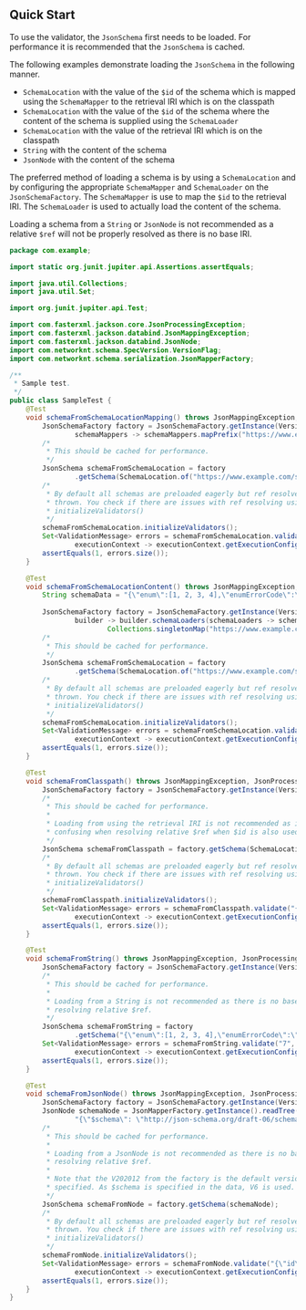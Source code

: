 ## Quick Start

To use the validator, the `JsonSchema` first needs to be loaded. For performance it is recommended that the `JsonSchema` is cached.

The following examples demonstrate loading the `JsonSchema` in the following manner.
* `SchemaLocation` with the value of the `$id` of the schema which is mapped using the `SchemaMapper` to the retrieval IRI which is on the classpath
* `SchemaLocation` with the value of the `$id` of the schema where the content of the schema is supplied using the `SchemaLoader`
* `SchemaLocation` with the value of the retrieval IRI which is on the classpath
* `String` with the content of the schema
* `JsonNode` with the content of the schema

The preferred method of loading a schema is by using a `SchemaLocation` and by configuring the appropriate `SchemaMapper` and `SchemaLoader` on the `JsonSchemaFactory`. The `SchemaMapper` is use to map the `$id` to the retrieval IRI. The `SchemaLoader` is used to actually load the content of the schema.

Loading a schema from a `String` or `JsonNode` is not recommended as a relative `$ref` will not be properly resolved as there is no base IRI.

```java
package com.example;

import static org.junit.jupiter.api.Assertions.assertEquals;

import java.util.Collections;
import java.util.Set;

import org.junit.jupiter.api.Test;

import com.fasterxml.jackson.core.JsonProcessingException;
import com.fasterxml.jackson.databind.JsonMappingException;
import com.fasterxml.jackson.databind.JsonNode;
import com.networknt.schema.SpecVersion.VersionFlag;
import com.networknt.schema.serialization.JsonMapperFactory;

/**
 * Sample test.
 */
public class SampleTest {
    @Test
    void schemaFromSchemaLocationMapping() throws JsonMappingException, JsonProcessingException {
        JsonSchemaFactory factory = JsonSchemaFactory.getInstance(VersionFlag.V202012, builder -> builder.schemaMappers(
                schemaMappers -> schemaMappers.mapPrefix("https://www.example.com/schema", "classpath:schema")));
        /*
         * This should be cached for performance.
         */
        JsonSchema schemaFromSchemaLocation = factory
                .getSchema(SchemaLocation.of("https://www.example.com/schema/example-ref.json"));
        /*
         * By default all schemas are preloaded eagerly but ref resolve failures are not
         * thrown. You check if there are issues with ref resolving using
         * initializeValidators()
         */
        schemaFromSchemaLocation.initializeValidators();
        Set<ValidationMessage> errors = schemaFromSchemaLocation.validate("{\"id\": \"2\"}", InputFormat.JSON,
                executionContext -> executionContext.getExecutionConfig().setFormatAssertionsEnabled(true));
        assertEquals(1, errors.size());
    }

    @Test
    void schemaFromSchemaLocationContent() throws JsonMappingException, JsonProcessingException {
        String schemaData = "{\"enum\":[1, 2, 3, 4],\"enumErrorCode\":\"Not in the list\"}";
        
        JsonSchemaFactory factory = JsonSchemaFactory.getInstance(VersionFlag.V202012,
                builder -> builder.schemaLoaders(schemaLoaders -> schemaLoaders.schemas(
                        Collections.singletonMap("https://www.example.com/schema/example-ref.json", schemaData))));
        /*
         * This should be cached for performance.
         */
        JsonSchema schemaFromSchemaLocation = factory
                .getSchema(SchemaLocation.of("https://www.example.com/schema/example-ref.json"));
        /*
         * By default all schemas are preloaded eagerly but ref resolve failures are not
         * thrown. You check if there are issues with ref resolving using
         * initializeValidators()
         */
        schemaFromSchemaLocation.initializeValidators();
        Set<ValidationMessage> errors = schemaFromSchemaLocation.validate("{\"id\": \"2\"}", InputFormat.JSON,
                executionContext -> executionContext.getExecutionConfig().setFormatAssertionsEnabled(true));
        assertEquals(1, errors.size());
    }

    @Test
    void schemaFromClasspath() throws JsonMappingException, JsonProcessingException {
        JsonSchemaFactory factory = JsonSchemaFactory.getInstance(VersionFlag.V202012);
        /*
         * This should be cached for performance.
         * 
         * Loading from using the retrieval IRI is not recommended as it may cause
         * confusing when resolving relative $ref when $id is also used.
         */
        JsonSchema schemaFromClasspath = factory.getSchema(SchemaLocation.of("classpath:schema/example-ref.json"));
        /*
         * By default all schemas are preloaded eagerly but ref resolve failures are not
         * thrown. You check if there are issues with ref resolving using
         * initializeValidators()
         */
        schemaFromClasspath.initializeValidators();
        Set<ValidationMessage> errors = schemaFromClasspath.validate("{\"id\": \"2\"}", InputFormat.JSON,
                executionContext -> executionContext.getExecutionConfig().setFormatAssertionsEnabled(true));
        assertEquals(1, errors.size());
    }

    @Test
    void schemaFromString() throws JsonMappingException, JsonProcessingException {
        JsonSchemaFactory factory = JsonSchemaFactory.getInstance(VersionFlag.V202012);
        /*
         * This should be cached for performance.
         * 
         * Loading from a String is not recommended as there is no base IRI to use for
         * resolving relative $ref.
         */
        JsonSchema schemaFromString = factory
                .getSchema("{\"enum\":[1, 2, 3, 4],\"enumErrorCode\":\"Not in the list\"}");
        Set<ValidationMessage> errors = schemaFromString.validate("7", InputFormat.JSON,
                executionContext -> executionContext.getExecutionConfig().setFormatAssertionsEnabled(true));
        assertEquals(1, errors.size());
    }

    @Test
    void schemaFromJsonNode() throws JsonMappingException, JsonProcessingException {
        JsonSchemaFactory factory = JsonSchemaFactory.getInstance(VersionFlag.V202012);
        JsonNode schemaNode = JsonMapperFactory.getInstance().readTree(
                "{\"$schema\": \"http://json-schema.org/draft-06/schema#\", \"properties\": { \"id\": {\"type\": \"number\"}}}");
        /*
         * This should be cached for performance.
         * 
         * Loading from a JsonNode is not recommended as there is no base IRI to use for
         * resolving relative $ref.
         *
         * Note that the V202012 from the factory is the default version if $schema is not
         * specified. As $schema is specified in the data, V6 is used.
         */
        JsonSchema schemaFromNode = factory.getSchema(schemaNode);
        /*
         * By default all schemas are preloaded eagerly but ref resolve failures are not
         * thrown. You check if there are issues with ref resolving using
         * initializeValidators()
         */
        schemaFromNode.initializeValidators();
        Set<ValidationMessage> errors = schemaFromNode.validate("{\"id\": \"2\"}", InputFormat.JSON,
                executionContext -> executionContext.getExecutionConfig().setFormatAssertionsEnabled(true));
        assertEquals(1, errors.size());
    }
}
```

